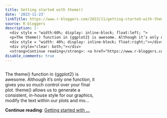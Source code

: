 ```yaml
---
title: Getting started with theme()
date: '2023-11-23'
linkTitle: https://www.r-bloggers.com/2023/11/getting-started-with-theme/
source: R-bloggers
description: |-
  <div style = "width:60%; display: inline-block; float:left; ">
  <p>The theme() function in {ggplot2} is awesome. Although it’s only one function, it gives you so much control over your final plot. theme() allows us to generate a consistent, in-house style for our graphics, modify the text within our plots and mo...</p></div>
  <div style = "width: 40%; display: inline-block; float:right;"></div>
  <div style="clear: both;"></div>
  <strong>Continue reading</strong>: <a href="https://www.r-bloggers.com/2023/11/getting-started-with-theme/">Getting started with ...
disable_comments: true
---
```

<div style = "width:60%; display: inline-block; float:left; ">
<p>The theme() function in {ggplot2} is awesome. Although it’s only one function, it gives you so much control over your final plot. theme() allows us to generate a consistent, in-house style for our graphics, modify the text within our plots and mo...</p></div>
<div style = "width: 40%; display: inline-block; float:right;"></div>
<div style="clear: both;"></div>
<strong>Continue reading</strong>: <a href="https://www.r-bloggers.com/2023/11/getting-started-with-theme/">Getting started with ...